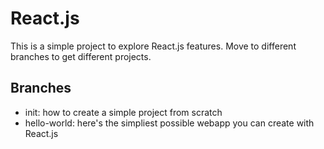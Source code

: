 React.js
========

This is a simple project to explore React.js features. 
Move to different branches to get different projects.

Branches
--------
- init: how to create a simple project from scratch
- hello-world: here's the simpliest possible webapp you can create with React.js
